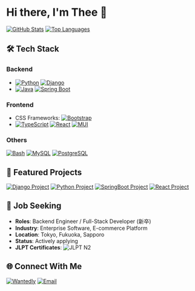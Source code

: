 # Hi there, I'm Thee 👋

[![GitHub Stats](https://github-readme-stats-rho-three-33.vercel.app/api?cache_bust=1752908975&username=Thee5176&show_icons=true&theme=vue)](https://github.com/anuraghazra/github-readme-stats)
[![Top Languages](https://github-readme-stats-rho-three-33.vercel.app/api/top-langs/?cache_bust=1752908975&username=Thee5176&layout=compact&theme=vue)](https://github.com/anuraghazra/github-readme-stats)

## 🛠️ Tech Stack
### Backend
- [![Python](https://img.shields.io/badge/Python-3776AB?logo=python&logoColor=white)](https://github.com/topics/python) [![Django](https://img.shields.io/badge/Django-092E20?logo=django&logoColor=white)](https://github.com/topics/django)
- [![Java](https://img.shields.io/badge/Java-007396?logo=java&logoColor=white)](https://github.com/topics/java) [![Spring Boot](https://img.shields.io/badge/Spring_Boot-6DB33F?logo=spring-boot&logoColor=white)](https://github.com/topics/spring-boot)

### Frontend
- CSS Frameworks: [![Bootstrap](https://img.shields.io/badge/Bootstrap-7952B3?logo=bootstrap&logoColor=white)](https://github.com/topics/bootstrap)
- [![TypeScript](https://img.shields.io/badge/TypeScript-3178C6?logo=typescript&logoColor=white)](https://github.com/topics/typescript) [![React](https://img.shields.io/badge/React-61DAFB?logo=react&logoColor=black)](https://github.com/topics/react) [![MUI](https://img.shields.io/badge/MUI-007FFF?logo=mui&logoColor=white)](https://github.com/topics/material-ui)

### Others
<!-- Kafka(currently learnning) -->
[![Bash](https://img.shields.io/badge/Bash-4EAA25?logo=gnubash&logoColor=white)](https://github.com/topics/bash)
[![MySQL](https://img.shields.io/badge/MySQL-4479A1?logo=mysql&logoColor=white)](https://github.com/topics/mysql)
[![PostgreSQL](https://img.shields.io/badge/PostgreSQL-4169E1?logo=postgresql&logoColor=white)](https://github.com/topics/postgresql)

## 🌟 Featured Projects
[![Django Project](https://github-readme-stats-rho-three-33.vercel.app/api/pin/?cache_bust=1752908975&username=Thee5176&repo=Django_FastReckon&theme=vue)](https://github.com/Thee5176/Django_FastReckon)
[![Python Project](https://github-readme-stats-rho-three-33.vercel.app/api/pin/?cache_bust=1752908975&username=Thee5176&repo=Clipboard_To_Anki&theme=vue)](https://github.com/Thee5176/Clipboard_To_Anki)
[![SpringBoot Project](https://github-readme-stats-rho-three-33.vercel.app/api/pin/?cache_bust=1752908975&username=Thee5176&repo=SpringBoot_CQRS&theme=vue)](https://github.com/Thee5176/SpringBoot_CQRS)
[![React Project](https://github-readme-stats-rho-three-33.vercel.app/api/pin/?cache_bust=1752908975&username=Thee5176&repo=React_WebArchive&theme=vue)](https://github.com/Thee5176/React_WebArchive)

## 🎯 Job Seeking
- **Roles**: Backend Engineer / Full-Stack Developer (新卒)
- **Industry**: Enterprise Software, E-commerce Platform
- **Location**: Tokyo, Fukuoka, Sapporo
- **Status**: Actively applying
- **JLPT Certificates**: ![JLPT N2](https://img.shields.io/badge/JLPT-N2-green)

## 🌐 Connect With Me
[![Wantedly](https://img.shields.io/badge/Wantedly-00B4FF?logo=wantedly&logoColor=white)](https://www.wantedly.com/id/Thee5176)
[![Email](https://img.shields.io/badge/Email-EA4335?logo=gmail)](mailto:dev.thee5176@gmail.com)
